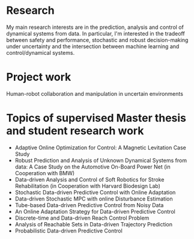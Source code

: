 # Research
My main research interests are in the prediction, analysis and control of dynamical systems from data. In particular, I'm interested in the tradeoff between safety and performance, stochastic and robust decision-making under uncertainty and the intersection between machine learning and control/dynamical systems.

# Project work
Human-robot collaboration and manipulation in uncertain environments

# Topics of supervised Master thesis and student research work
- Adaptive Online Optimization for Control: A Magnetic Levitation Case Study
- Robust Prediction and Analysis of Unknown Dynamical Systems from data: A Case Study on the Automotive On-Board Power Net (in Cooperation with BMW)
- Data-driven Analysis and Control of Soft Robotics for Stroke Rehabilitation (in Cooperation with Harvard Biodesign Lab)
- Stochastic Data-driven Predictive Control with Online Adaptation
- Data-driven Stochastic MPC with online Disturbance Estimation
- Tube-based Data-driven Predictive Control from Noisy Data
- An Online Adaptation Strategy for Data-driven Predictive Control
- Discrete-time and Data-driven Reach Control Problem
- Analysis of Reachable Sets in Data-driven Trajectory Prediction
- Probabilistic Data-driven Predictive Control
